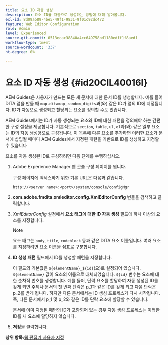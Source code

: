 ```yaml
---
title: 요소 ID 자동 생성
description: 요소 ID를 자동으로 생성하는 방법에 대해 알아봅니다.
exl-id: 8d09ab89-4be5-49f1-9831-9f01c92dc472
feature: Web Editor Configuration
role: Admin
level: Experienced
source-git-commit: 0513ecac38840a4cc649758bd1180edff1f8aed1
workflow-type: tm+mt
source-wordcount: '337'
ht-degree: 0%

---
```


# 요소 ID 자동 생성 {#id20CIL40016I}

AEM Guides은 사용자가 만드는 모든 새 문서에 대한 문서 ID를 생성합니다. 예를 들어 DITA 맵을 만들 때 `map.ditamap_random_digits`과(와) 같은 ID가 맵의 ID에 지정됩니다. ID가 자동으로 생성되고 할당되는 요소를 정의할 수도 있습니다.

AEM Guides에서는 ID가 자동 생성되는 요소와 ID에 대한 패턴을 정의해야 하는 간편한 구성 설정을 제공합니다. 기본적으로 `section`, `table`, `ul`, `ol`과(와) 같은 일부 요소는 ID의 자동 생성용으로 구성됩니다. 이 목록에 다른 요소를 추가하면 이러한 요소가 문서에 삽입될 때마다 AEM Guides에서 지정된 패턴을 기반으로 ID를 생성하고 지정할 수 있습니다

요소를 자동 생성된 ID로 구성하려면 다음 단계를 수행하십시오.

1. Adobe Experience Manager 웹 콘솔 구성 페이지를 엽니다.

   구성 페이지에 액세스하기 위한 기본 URL은 다음과 같습니다.

   ```http
   http://<server name>:<port>/system/console/configMgr
   ```

1. **com.adobe.fmdita.xmleditor.config.XmlEditorConfig** 번들을 검색하고 클릭합니다.

1. *XmlEditorConfig* 설정에서 **요소 태그에 대한 ID 자동 생성** 필드에 하나 이상의 요소를 지정합니다.

   >[!NOTE]
   >
   > 요소 태그는 `body`, `title`, `codeblock` 등과 같은 DITA 요소 이름입니다. 여러 요소를 지정하려면 요소 이름을 쉼표로 구분합니다.

1. **ID 생성 패턴** 필드에서 ID를 생성할 패턴을 지정합니다.

   이 필드의 기본값은 `${elementName}_${id}`(으)로 설정되어 있습니다. `${elementName}` 값이 요소의 이름으로 대체되었습니다. `${id}` 변수는 요소에 대한 순차적 번호를 생성합니다. 예를 들어, 단락 요소를 할당하여 자동 생성된 ID를 갖게 되면 주제나 문서의 첫 번째 단락은 p\_1과 같은 ID를 갖게 되고 다음 단락은 p\_2를 받게 됩니다. 하지만 다른 문서에서는 ID 생성 프로세스가 다시 시작됩니다. 즉, 다른 문서에서 p\_1 및 p\_2와 같은 ID를 단락 요소에 할당할 수 있습니다.

   문서에 이미 지정된 패턴의 ID가 포함되어 있는 경우 자동 생성 프로세스는 이러한 ID를 새 요소에 할당하지 않습니다.

1. **저장**&#x200B;을 클릭합니다.


**상위 항목:**[&#x200B;웹 편집기 사용자 지정](conf-web-editor.md)

